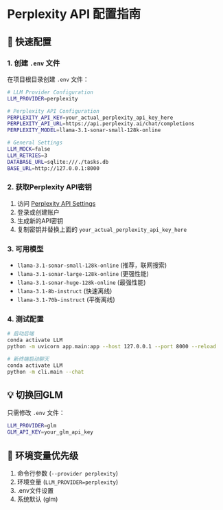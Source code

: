 # Perplexity API 配置指南

## 🎯 **快速配置**

### 1. 创建 `.env` 文件
在项目根目录创建 `.env` 文件：

```bash
# LLM Provider Configuration  
LLM_PROVIDER=perplexity

# Perplexity API Configuration
PERPLEXITY_API_KEY=your_actual_perplexity_api_key_here
PERPLEXITY_API_URL=https://api.perplexity.ai/chat/completions
PERPLEXITY_MODEL=llama-3.1-sonar-small-128k-online

# General Settings
LLM_MOCK=false
LLM_RETRIES=3
DATABASE_URL=sqlite:///./tasks.db
BASE_URL=http://127.0.0.1:8000
```

### 2. 获取Perplexity API密钥
1. 访问 [Perplexity API Settings](https://www.perplexity.ai/settings/api)
2. 登录或创建账户
3. 生成新的API密钥
4. 复制密钥并替换上面的 `your_actual_perplexity_api_key_here`

### 3. 可用模型
- `llama-3.1-sonar-small-128k-online` (推荐，联网搜索)
- `llama-3.1-sonar-large-128k-online` (更强性能)
- `llama-3.1-sonar-huge-128k-online` (最强性能)
- `llama-3.1-8b-instruct` (快速离线)
- `llama-3.1-70b-instruct` (平衡离线)

### 4. 测试配置
```bash
# 启动后端
conda activate LLM
python -m uvicorn app.main:app --host 127.0.0.1 --port 8000 --reload

# 新终端启动聊天
conda activate LLM
python -m cli.main --chat
```

## 💡 **切换回GLM**
只需修改 `.env` 文件：
```bash
LLM_PROVIDER=glm
GLM_API_KEY=your_glm_api_key
```

## 🔧 **环境变量优先级**
1. 命令行参数 (`--provider perplexity`)
2. 环境变量 (`LLM_PROVIDER=perplexity`)
3. .env文件设置
4. 系统默认 (glm)
